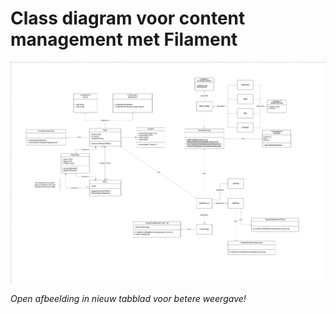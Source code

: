# Class diagram voor content management met Filament

![Design voor Content Management met Filament](../Images/uml-class-diagram-cms-filament.png)

*Open afbeelding in nieuw tabblad voor betere weergave!*